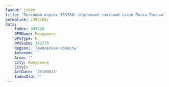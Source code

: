 ```yaml
---
layout: index
title: 'Почтовый индекс 393760: отделение почтовой связи Почты России'
permalink: /393760/
data:
    Index: 393760
    OPSName: Мичуринск
    OPSType: О
    OPSSubm: 393779
    Region: 'Тамбовская область'
    Autonom: ''
    Area: ''
    City: Мичуринск
    City1: ''
    ActDate: '20180813'
    IndexOld: ''
---
```

